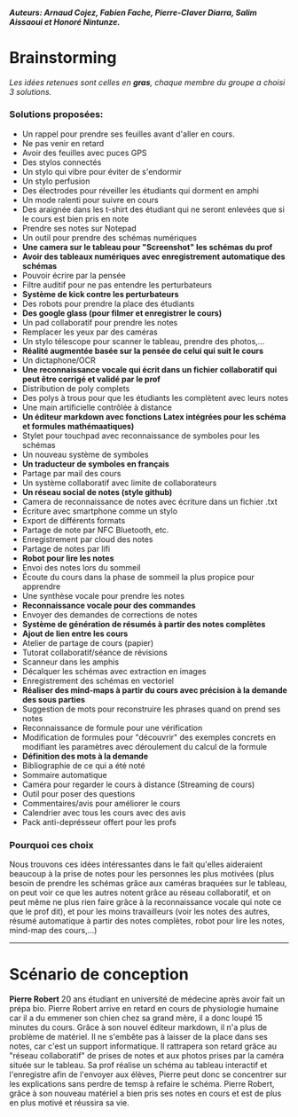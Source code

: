 #### _Auteurs: Arnaud Cojez, Fabien Fache, Pierre-Claver Diarra, Salim Aissaoui et Honoré Nintunze._

# Brainstorming
_Les idées retenues sont celles en **gras**, chaque membre du groupe a choisi 3 solutions._
### Solutions proposées:

- Un rappel pour prendre ses feuilles avant d'aller en cours.
- Ne pas venir en retard
- Avoir des feuilles avec puces GPS
- Des stylos connectés
- Un stylo qui vibre pour éviter de s'endormir
- Un stylo perfusion
- Des électrodes pour réveiller les étudiants qui dorment en amphi
- Un mode ralenti pour suivre en cours
- Des araignée dans les t-shirt des étudiant qui ne seront enlevées que si le cours est bien pris en note
- Prendre ses notes sur Notepad
- Un outil pour prendre des schémas numériques
- **Une camera sur le tableau pour "Screenshot" les schémas du prof**
- **Avoir des tableaux numériques avec enregistrement automatique des schémas**
- Pouvoir écrire par la pensée
- Filtre auditif pour ne pas entendre les perturbateurs
- **Système de kick contre les perturbateurs**
- Des robots pour prendre la place des étudiants
- **Des google glass (pour filmer et enregistrer le cours)**
- Un pad collaboratif pour prendre les notes
- Remplacer les yeux par des caméras
- Un stylo télescope pour scanner le tableau, prendre des photos,...
- **Réalité augmentée basée sur la pensée de celui qui suit le cours**
- Un dictaphone/OCR
- **Une reconnaissance vocale qui écrit dans un fichier collaboratif qui peut être corrigé et validé par le prof**
- Distribution de poly complets
- Des polys à trous pour que les étudiants les complètent avec leurs notes
- Une main artificielle contrôlée à distance
- **Un éditeur markdown avec fonctions Latex intégrées pour les schéma et formules mathémaatiques)**
- Stylet pour touchpad avec reconnaissance de symboles pour les schémas
- Un nouveau système de symboles
- **Un traducteur de symboles en français**
- Partage par mail des cours
- Un système collaboratif avec limite de collaborateurs
- **Un réseau social de notes (style github)**
- Camera de reconnaissance de notes avec écriture dans un fichier .txt
- Écriture avec smartphone comme un stylo
- Export de différents formats
- Partage de note par NFC Bluetooth, etc.
- Enregistrement par cloud des notes
- Partage de notes par lifi
- **Robot pour lire les notes**
- Envoi des notes lors du sommeil
- Écoute du cours dans la phase de sommeil la plus propice pour apprendre
- Une synthèse vocale pour prendre les notes
- **Reconnaissance vocale pour des commandes**
- Envoyer des demandes de corrections de notes
- **Système de génération de résumés à partir des notes complètes**
- **Ajout de lien entre les cours**
- Atelier de partage de cours (papier)
- Tutorat collaboratif/séance de révisions
- Scanneur dans les amphis
- Décalquer les schémas avec extraction en images
- Enregistrement des schémas en vectoriel
- **Réaliser des mind-maps à partir du cours avec précision à la demande des sous parties**
- Suggestion de mots pour reconstruire les phrases quand on prend ses notes
- Reconnaissance de formule pour une vérification
- Modification de formules pour "découvrir" des exemples concrets en modifiant les paramètres avec déroulement du calcul de la formule
- **Définition des mots à la demande**
- Bibliographie de ce qui a été noté
- Sommaire automatique
- Caméra pour regarder le cours à distance (Streaming de cours)
- Outil pour poser des questions
- Commentaires/avis pour améliorer le cours
- Calendrier avec tous les cours avec des avis
- Pack anti-deprésseur offert pour les profs

### Pourquoi ces choix

Nous trouvons ces idées intéressantes dans le fait qu'elles aideraient beaucoup à la prise de notes pour les personnes les plus motivées (plus besoin de prendre les schémas grâce aux caméras braquées sur le tableau, on peut voir ce que les autres notent grâce au réseau collaboratif, et on peut même ne plus rien faire grâce à la reconnaissance vocale qui note ce que le prof dit), et pour les moins travailleurs (voir les notes des autres, résumé automatique à partir des notes complètes, robot pour lire les notes, mind-map des cours,...)

---

# Scénario de conception

**Pierre Robert** 20 ans  étudiant en université de médecine après avoir fait un prépa bio.
Pierre Robert arrive en retard en cours de physiologie humaine car il a du emmener son chien chez sa grand mère, il a donc loupé 15 minutes du cours. Grâce à son nouvel éditeur markdown, il n'a plus de problème de matériel. Il ne s'embête pas à laisser de la place dans ses notes, car c'est un support informatique. Il rattrapera son retard grâce au "réseau collaboratif" de prises de notes et aux photos prises par la caméra située sur le tableau.
Sa prof réalise un schéma au tableau interactif et l'enregistre afin de l'envoyer aux élèves, Pierre peut donc se concentrer sur les explications sans perdre de temsp à refaire le schéma.
Pierre Robert, grâce à son nouveau matériel a bien pris ses notes en cours et est de plus en plus motivé et réussira sa vie.
